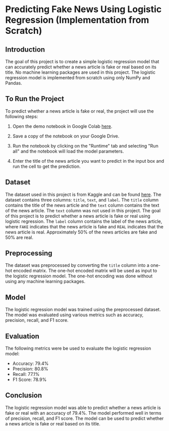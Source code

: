 # Predicting Fake News Using Logistic Regression (Implementation from Scratch)

## Introduction
The goal of this project is to create a simple logistic regression model that can accurately predict whether a news article is fake or real based on its title. No machine learning packages are used in this project. The logistic regression model is implemented from scratch using only NumPy and Pandas.

## To Run the Project
To predict whether a news article is fake or real, the project will use the following steps:
1. Open the demo notebook in Google Colab [here](https://githubtocolab.com/macarious/predicting_fake_news/blob/main/fake_news_demo.ipynb).

2. Save a copy of the notebook on your Google Drive.

3. Run the notebook by clicking on the "Runtime" tab and selecting "Run all" and the notebook will load the model parameters.

4. Enter the title of the news article you want to predict in the input box and run the cell to get the prediction.

## Dataset
The dataset used in this project is from Kaggle and can be found [here](https://www.kaggle.com/datasets/vikasukani/news-data-set-fake-news-with-python). The dataset contains three columns: `title`, `text`, and `label`. The `title` column contains the title of the news article and the `text` column contains the text of the news article. The `text` column was not used in this project. The goal of this project is to predict whether a news article is fake or real using logistic regression. The `label` column contains the label of the news article, where `FAKE` indicates that the news article is fake and `REAL` indicates that the news article is real. Approximately 50% of the news articles are fake and 50% are real.

## Preprocessing
The dataset was preprocessed by converting the `title` column into a one-hot encoded matrix. The one-hot encoded matrix will be used as input to the logistic regression model. The one-hot encoding was done without using any machine learning packages.

## Model
The logistic regression model was trained using the preprocessed dataset. The model was evaluated using various metrics such as accuracy, precision, recall, and F1 score.

## Evaluation
The following metrics were be used to evaluate the logistic regression model:
- Accuracy: 79.4%
- Precision: 80.8%
- Recall: 77.1%
- F1 Score: 78.9%

## Conclusion
The logistic regression model was able to predict whether a news article is fake or real with an accuracy of 79.4%. The model performed well in terms of precision, recall, and F1 score. The model can be used to predict whether a news article is fake or real based on its title.
